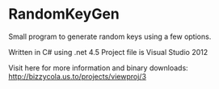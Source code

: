 RandomKeyGen
============

Small program to generate random keys using a few options.

Written in C# using .net 4.5
Project file is Visual Studio 2012

Visit here for more information and binary downloads: http://bizzycola.us.to/projects/viewproj/3